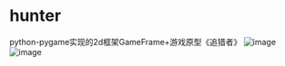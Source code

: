 # hunter
python-pygame实现的2d框架GameFrame+游戏原型《追猎者》
 ![image](https://github.com/intelHEART/hunter/blob/master/hunter_start.png)
 ![image](https://github.com/intelHEART/hunter/blob/master/hunter_processing.png)
